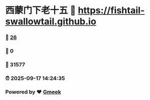 # 西蒙门下老十五 :link: https://fishtail-swallowtail.github.io 
### :page_facing_up: [26](https://fishtail-swallowtail.github.io/tag.html) 
### :speech_balloon: 0 
### :hibiscus: 31577 
### :alarm_clock: 2025-09-17 14:24:35 
### Powered by :heart: [Gmeek](https://github.com/Meekdai/Gmeek)
